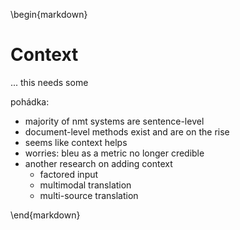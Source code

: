 \begin{markdown}

# Context #
... this needs some

pohádka:

* majority of nmt systems are sentence-level
* document-level methods exist and are on the rise
* seems like context helps
* worries: bleu as a metric no longer credible
* another research on adding context
    - factored input
	- multimodal translation
	- multi-source translation



\end{markdown}
